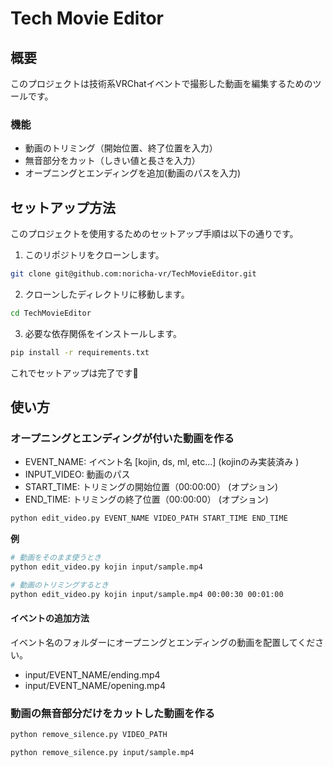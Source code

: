 
# Tech Movie Editor

## 概要

このプロジェクトは技術系VRChatイベントで撮影した動画を編集するためのツールです。

### 機能

- 動画のトリミング（開始位置、終了位置を入力）
- 無音部分をカット（しきい値と長さを入力）
- オープニングとエンディングを追加(動画のパスを入力)

## セットアップ方法

このプロジェクトを使用するためのセットアップ手順は以下の通りです。

1. このリポジトリをクローンします。

```bash
git clone git@github.com:noricha-vr/TechMovieEditor.git
```

2. クローンしたディレクトリに移動します。

```bash
cd TechMovieEditor
```

3. 必要な依存関係をインストールします。

```bash
pip install -r requirements.txt
```

これでセットアップは完了です👏

## 使い方

### オープニングとエンディングが付いた動画を作る

- EVENT_NAME: イベント名 [kojin, ds, ml, etc...] (kojinのみ実装済み )
- INPUT_VIDEO: 動画のパス
- START_TIME: トリミングの開始位置（00:00:00） (オプション)
- END_TIME: トリミングの終了位置（00:00:00） (オプション)

```bash
python edit_video.py EVENT_NAME VIDEO_PATH START_TIME END_TIME
```

**例**

```bash
# 動画をそのまま使うとき
python edit_video.py kojin input/sample.mp4

# 動画のトリミングするとき
python edit_video.py kojin input/sample.mp4 00:00:30 00:01:00
```

#### イベントの追加方法

イベント名のフォルダーにオープニングとエンディングの動画を配置してください。

- input/EVENT_NAME/ending.mp4
- input/EVENT_NAME/opening.mp4

### 動画の無音部分だけをカットした動画を作る

```bash
python remove_silence.py VIDEO_PATH
```

```bash
python remove_silence.py input/sample.mp4
```
